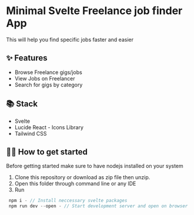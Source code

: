# Minimal Svelte Freelance job finder App
This will help you find specific jobs faster and easier

## ✨ Features

- Browse Freelance gigs/jobs
- View Jobs on Freelancer
- Search for gigs by category

## 📚 Stack

- Svelte
- Lucide React - Icons Library
- Tailwind CSS

## 🤸‍♂️ How to get started

Before getting started make sure to have nodejs installed on your system

1. Clone this repository or download as zip file then unzip.
2. Open this folder through command line or any IDE
3. Run

```js
 npm i - // Install neccessary svelte packages
 npm run dev --open - // Start development server and open on browser
```
